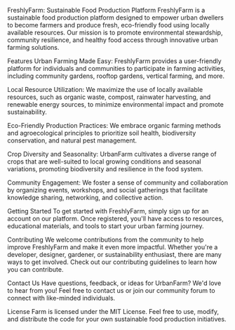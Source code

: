 FreshlyFarm: Sustainable Food Production Platform
FreshlyFarm is a sustainable food production platform designed to empower urban dwellers to become farmers and produce fresh, eco-friendly food using locally available resources. Our mission is to promote environmental stewardship, community resilience, and healthy food access through innovative urban farming solutions.

Features
Urban Farming Made Easy: FreshlyFarm provides a user-friendly platform for individuals and communities to participate in farming activities, including community gardens, rooftop gardens, vertical farming, and more.

Local Resource Utilization: We maximize the use of locally available resources, such as organic waste, compost, rainwater harvesting, and renewable energy sources, to minimize environmental impact and promote sustainability.

Eco-Friendly Production Practices: We embrace organic farming methods and agroecological principles to prioritize soil health, biodiversity conservation, and natural pest management.

Crop Diversity and Seasonality: UrbanFarm cultivates a diverse range of crops that are well-suited to local growing conditions and seasonal variations, promoting biodiversity and resilience in the food system.

Community Engagement: We foster a sense of community and collaboration by organizing events, workshops, and social gatherings that facilitate knowledge sharing, networking, and collective action.

Getting Started
To get started with FreshlyFarm, simply sign up for an account on our platform. Once registered, you'll have access to resources, educational materials, and tools to start your urban farming journey.

Contributing
We welcome contributions from the community to help improve FreshlyFarm and make it even more impactful. Whether you're a developer, designer, gardener, or sustainability enthusiast, there are many ways to get involved. Check out our contributing guidelines to learn how you can contribute.

Contact Us
Have questions, feedback, or ideas for UrbanFarm? We'd love to hear from you! Feel free to contact us or join our community forum to connect with like-minded individuals.

License
Farm is licensed under the MIT License. Feel free to use, modify, and distribute the code for your own sustainable food production initiatives.

